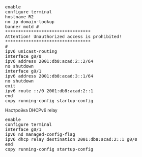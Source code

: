 
<pre>
enable
configure terminal
hostname R2
no ip domain-lookup
banner motd #
*********************************
Attention! Unauthorized access is prohibited!
*********************************
#
ipv6 unicast-routing
interface g0/0
ipv6 address 2001:db8:acad:2::2/64
no shutdown
interface g0/1
ipv6 address 2001:db8:acad:3::1/64
no shutdown
exit
ipv6 route ::/0 2001:db8:acad:2::1
end
copy running-config startup-config
</pre>   
Настройка DHCPv6 relay
<pre>
enable
configure terminal
interface g0/1
ipv6 nd managed-config-flag
ipv6 dhcp relay destination 2001:db8:acad:2::1 g0/0
end
copy running-config startup-config
</pre>
